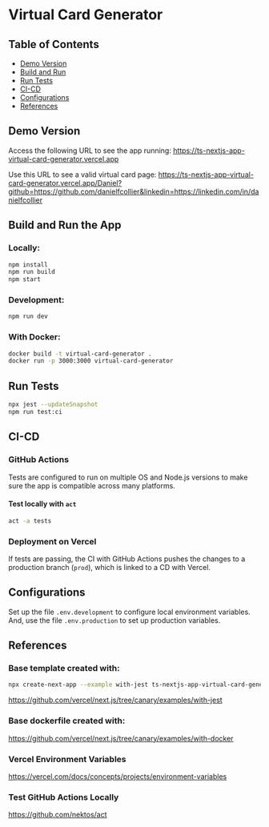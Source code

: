 # Virtual Card Generator

## Table of Contents

- [Demo Version](#demo-version)
- [Build and Run](#build-and-run)
- [Run Tests](#run-tests)
- [CI-CD](#ci-cd)
- [Configurations](#configurations)
- [References](#references)

## Demo Version

Access the following URL to see the app running:
https://ts-nextjs-app-virtual-card-generator.vercel.app

Use this URL to see a valid virtual card page:
https://ts-nextjs-app-virtual-card-generator.vercel.app/Daniel?github=https://github.com/danielfcollier&linkedin=https://linkedin.com/in/danielfcollier

## Build and Run the App

### Locally:

```bash
npm install
npm run build
npm start
```

### Development:

```bash
npm run dev
```

### With Docker:

```bash
docker build -t virtual-card-generator .
docker run -p 3000:3000 virtual-card-generator
```

## Run Tests

```bash
npx jest --updateSnapshot
npm run test:ci
```

## CI-CD

### GitHub Actions

Tests are configured to run on multiple OS and Node.js versions to make sure the app is compatible across many platforms.

#### Test locally with `act`

```bash
act -a tests
```

### Deployment on Vercel

If tests are passing, the CI with GitHub Actions pushes the changes to a production branch (`prod`), which is linked to a CD with Vercel.

## Configurations

Set up the file `.env.development` to configure local environment variables. And, use the file `.env.production` to set up production variables.

## References

### Base template created with:

```bash
npx create-next-app --example with-jest ts-nextjs-app-virtual-card-generator
```

https://github.com/vercel/next.js/tree/canary/examples/with-jest

### Base dockerfile created with:

https://github.com/vercel/next.js/tree/canary/examples/with-docker

### Vercel Environment Variables

https://vercel.com/docs/concepts/projects/environment-variables

### Test GitHub Actions Locally

https://github.com/nektos/act
